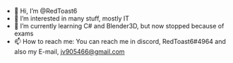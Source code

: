 - 👋 Hi, I’m @RedToast6
- 👀 I’m interested in many stuff, mostly IT
- 🌱 I’m currently learning C# and Blender3D, but now stopped because of exams
- 📫 How to reach me: You can reach me in discord, RedToast6#4964 and also my E-mail, jv905466@gmail.com

<!---
RedToast6/RedToast6 is a ✨ special ✨ repository because its `README.md` (this file) appears on your GitHub profile.
You can click the Preview link to take a look at your changes.
--->
